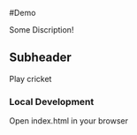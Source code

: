 #Demo

Some Discription!

## Subheader

Play cricket

### Local Development 
Open index.html in your browser
